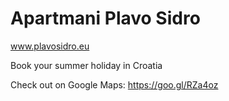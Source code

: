 # Apartmani Plavo Sidro

www.plavosidro.eu

Book your summer holiday in Croatia

Check out on Google Maps: https://goo.gl/RZa4oz
